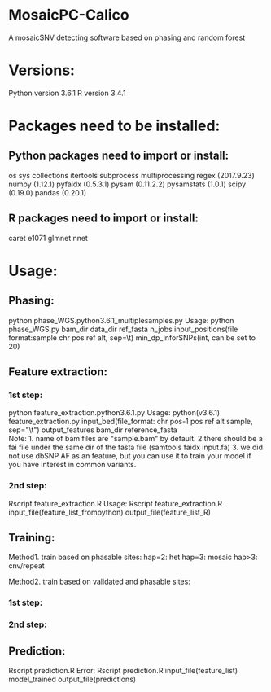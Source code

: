 # MosaicPC-Calico
A mosaicSNV detecting software based on phasing and random forest

# Versions:
Python version 3.6.1
R version 3.4.1

# Packages need to be installed:
## Python packages need to import or install:
os
sys
collections
itertools
subprocess
multiprocessing
regex (2017.9.23)
numpy (1.12.1)
pyfaidx (0.5.3.1)
pysam (0.11.2.2)
pysamstats (1.0.1)
scipy (0.19.0)
pandas (0.20.1)
## R packages need to import or install:
caret
e1071
glmnet
nnet

# Usage:
## Phasing:
python phase\_WGS.python3.6.1\_multiplesamples.py
Usage: python phase\_WGS.py bam\_dir data\_dir ref\_fasta n\_jobs input\_positions(file format:sample chr pos ref alt, sep=\t) min\_dp\_inforSNPs(int, can be set to 20)
## Feature extraction:
### 1st step:
python feature\_extraction.python3.6.1.py
Usage: python(v3.6.1) feature\_extraction.py input\_bed(file\_format: chr pos-1 pos ref alt sample, sep="\t") output\_features bam\_dir reference\_fasta     
Note: 1. name of bam files are "sample.bam" by default. 2.there should be a fai file under the same dir of the fasta file (samtools faidx input.fa) 3. we did not use dbSNP AF as an feature, but you can use it to train your model if you have interest in common variants.
### 2nd step:
Rscript feature\_extraction.R
Usage: Rscript feature\_extraction.R input\_file(feature\_list\_frompython) output\_file(feature\_list\_R)

## Training:
Method1. train based on phasable sites:
hap=2: het
hap=3: mosaic
hap>3: cnv/repeat

Method2. train based on validated and phasable sites:
### 1st step:

### 2nd step:

## Prediction:
Rscript prediction.R
Error: Rscript prediction.R input\_file(feature\_list) model\_trained output\_file(predictions)

